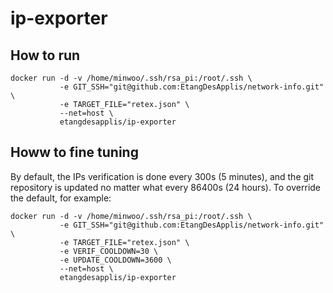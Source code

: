 # ip-exporter

## How to run

```
docker run -d -v /home/minwoo/.ssh/rsa_pi:/root/.ssh \
           -e GIT_SSH="git@github.com:EtangDesApplis/network-info.git" \
           -e TARGET_FILE="retex.json" \
           --net=host \
           etangdesapplis/ip-exporter
```

## Howw to fine tuning
By default, the IPs verification is done every 300s (5 minutes), and the git repository is updated no matter what every 86400s (24 hours). To override the default, for example:
```
docker run -d -v /home/minwoo/.ssh/rsa_pi:/root/.ssh \
           -e GIT_SSH="git@github.com:EtangDesApplis/network-info.git" \
           -e TARGET_FILE="retex.json" \
           -e VERIF_COOLDOWN=30 \
           -e UPDATE_COOLDOWN=3600 \
           --net=host \
           etangdesapplis/ip-exporter
```

